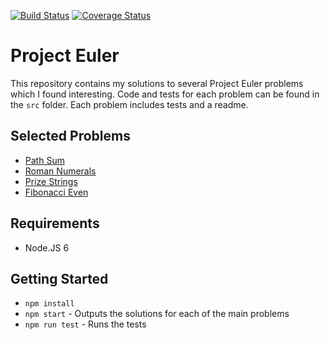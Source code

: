 [![Build Status](https://travis-ci.org/jasonwaters/project-euler.svg?branch=master)](https://travis-ci.org/jasonwaters/project-euler) [![Coverage Status](https://coveralls.io/repos/github/jasonwaters/project-euler/badge.svg?branch=master)](https://coveralls.io/github/jasonwaters/project-euler?branch=master)

# Project Euler

This repository contains my solutions to several Project Euler problems which I found interesting.  Code and tests for each problem can be found in the `src` folder.  Each problem includes tests and a readme.

## Selected Problems

* [Path Sum](src/path-sum/README.md)
* [Roman Numerals](src/roman-numerals/README.md)
* [Prize Strings](src/prize-strings/README.md)
* [Fibonacci Even](src/fibonacci-even/README.md)

## Requirements

* Node.JS 6

## Getting Started

* `npm install`
* `npm start` - Outputs the solutions for each of the main problems
* `npm run test` - Runs the tests
